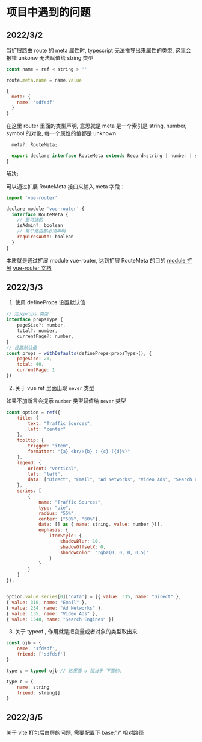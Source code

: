 # 项目中遇到的问题

## 2022/3/2

当扩展路由 route 的 meta 属性时, typescript 无法推导出来属性的类型, 这里会报错 unkonw 无法赋值给 string 类型

```js
const name = ref < string > ''

route.meta.name = name.value

{
  meta: {
    name: 'sdfsdf'
  }
}
```

在这里 router 里面的类型声明, 意思就是 meta 是一个索引是 string, number, symbol 的对象, 每一个属性的值都是 unknown

```js
  meta?: RouteMeta;

  export declare interface RouteMeta extends Record<string | number | symbol, unknown> {
}
```

解决:

可以通过扩展 RouteMeta 接口来输入 meta 字段：

```js
import 'vue-router'

declare module 'vue-router' {
  interface RouteMeta {
    // 是可选的
    isAdmin?: boolean
    // 每个路由都必须声明
    requiresAuth: boolean
  }
}
```

本质就是通过扩展 module vue-router, 达到扩展 RouteMeta 的目的
[module 扩展](https://blog.csdn.net/cukw6666/article/details/107983336)
[vue-router 文档](https://router.vuejs.org/zh/guide/advanced/meta.html)

## 2022/3/3

1. 使用 defineProps 设置默认值

```js
// 定义props 类型
interface propsType {
    pageSize?: number,
    total?: number,
    currentPage?: number,
}
// 设置默认值
const props = withDefaults(defineProps<propsType>(), {
    pageSize: 20,
    total: 40,
    currentPage: 1
})
```

2. 关于 vue ref 里面出现 `never` 类型

如果不加断言会提示 `number` 类型赋值给 `never` 类型

```js
const option = ref({
    title: {
        text: "Traffic Sources",
        left: "center"
    },
    tooltip: {
        trigger: "item",
        formatter: "{a} <br/>{b} : {c} ({d}%)"
    },
    legend: {
        orient: "vertical",
        left: "left",
        data: ["Direct", "Email", "Ad Networks", "Video Ads", "Search Engines"]
    },
    series: [
        {
            name: "Traffic Sources",
            type: "pie",
            radius: "55%",
            center: ["50%", "60%"],
            data: [] as { name: string, value: number }[],
            emphasis: {
                itemStyle: {
                    shadowBlur: 10,
                    shadowOffsetX: 0,
                    shadowColor: "rgba(0, 0, 0, 0.5)"
                }
            }
        }
    ]
});


option.value.series[0]['data'] = [{ value: 335, name: "Direct" },
{ value: 310, name: "Email" },
{ value: 234, name: "Ad Networks" },
{ value: 135, name: "Video Ads" },
{ value: 1548, name: "Search Engines" }]

```

3. 关于 typeof , 作用就是把变量或者对象的类型取出来

```js
const ojb = {
    name: 'sfdsdf',
    friend: ['sdfdsf']
}

type o = typeof ojb // 这里面 o 相当于 下面的c

type c = {
    name: string
    friend: string[]
}
```

## 2022/3/5

关于 vite 打包后白屏的问题, 需要配置下 base:'./' 相对路径
